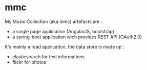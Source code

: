 # mmc
My Music Collection (aka mmc) artefacts are :
 * a single page application (AngularJS, bootstrap)
 * a spring-boot application wich provides REST API (OAuth2.0)

It's mainly a read application, the data store is made up :
- elasticsearch for text informations
- flickr for photos
